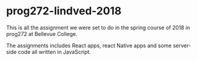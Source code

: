 # prog272-lindved-2018

This is all the assignment we were set to do in the spring course of 2018 in prog272 at Bellevue College.

The assignments includes React apps, react Native apps and some server-side code all written in JavaScript.
